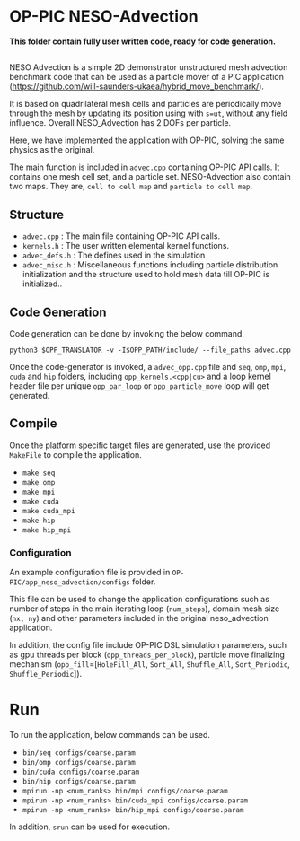 # OP-PIC NESO-Advection

**This folder contain fully user written code, ready for code generation.**

##
NESO Advection is a simple 2D demonstrator unstructured mesh advection benchmark code that can be used as a particle mover of a PIC application (https://github.com/will-saunders-ukaea/hybrid_move_benchmark/).

It is based on quadrilateral mesh cells and particles are periodically move through the mesh by updating its position using with `s=ut`, without any field influence. 
Overall NESO_Advection has 2 DOFs per particle.

Here, we have implemented the application with OP-PIC, solving the same physics as the original.

The main function is included in `advec.cpp` containing OP-PIC API calls. 
It contains one mesh cell set, and a particle set. 
NESO-Advection also contain two maps. 
They are, `cell to cell map` and `particle to cell map`.

## Structure
 * `advec.cpp` : The main file containing OP-PIC API calls. 
 * `kernels.h` : The user written elemental kernel functions.
 * `advec_defs.h` : The defines used in the simulation
 * `advec_misc.h` : Miscellaneous functions including particle distribution initialization and the structure used to hold mesh data till OP-PIC is initialized..

## Code Generation
Code generation can be done by invoking the below command.

`python3 $OPP_TRANSLATOR -v -I$OPP_PATH/include/ --file_paths advec.cpp`

Once the code-generator is invoked, a `advec_opp.cpp` file and `seq`, `omp`, `mpi`, `cuda` and `hip` folders, including `opp_kernels.<cpp|cu>` and a loop kernel header file per unique `opp_par_loop` or `opp_particle_move` loop will get generated.

## Compile
Once the platform specific target files are generated, use the provided `MakeFile` to compile the application.
 * `make seq`
 * `make omp`
 * `make mpi`
 * `make cuda`
 * `make cuda_mpi`
 * `make hip`
 * `make hip_mpi`

### Configuration
An example configuration file is provided in `OP-PIC/app_neso_advection/configs` folder.

This file can be used to change the application configurations such as number of steps in the main iterating loop (`num_steps`), domain mesh size (`nx, ny`) and other parameters included in the original neso_advection application. 

In addition, the config file include OP-PIC DSL simulation parameters, such as gpu threads per block (`opp_threads_per_block`), particle move finalizing mechanism (`opp_fill`=[`HoleFill_All`, `Sort_All`, `Shuffle_All`, `Sort_Periodic`, `Shuffle_Periodic`]).

# Run
To run the application, below commands can be used.
 * `bin/seq configs/coarse.param`
 * `bin/omp configs/coarse.param`
 * `bin/cuda configs/coarse.param`
 * `bin/hip configs/coarse.param`
 * `mpirun -np <num_ranks> bin/mpi configs/coarse.param`
 * `mpirun -np <num_ranks> bin/cuda_mpi configs/coarse.param`
 * `mpirun -np <num_ranks> bin/hip_mpi configs/coarse.param`

In addition, `srun` can be used for execution.